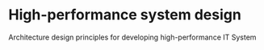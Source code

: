 # High-performance system design
Architecture design principles for developing high-performance IT System
